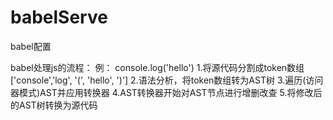 # babelServe
babel配置

babel处理js的流程：
例： console.log('hello')
1.将源代码分割成token数组 ['console','log', '(', 'hello', ')']
2.语法分析，将token数组转为AST树
3.遍历(访问器模式)AST并应用转换器
4.AST转换器开始对AST节点进行增删改查
5.将修改后的AST树转换为源代码
